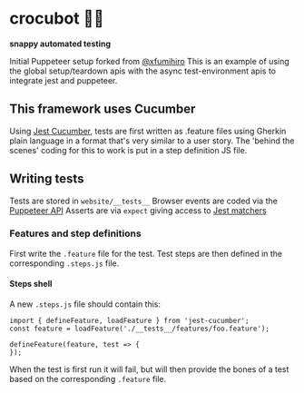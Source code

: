 # crocubot :crocodile::robot:

**snappy automated testing**

Initial Puppeteer setup forked from [@xfumihiro](https://github.com/xfumihiro/jest-puppeteer-example)
This is an example of using the global setup/teardown apis with the async test-environment apis to integrate jest and puppeteer.

## This framework uses Cucumber
Using [Jest Cucumber](https://github.com/bencompton/jest-cucumber), tests are first written as .feature files using Gherkin plain language in a format that's very similar to a user story. The 'behind the scenes' coding for this to work is put in a step definition JS file.

## Writing tests
Tests are stored in `website/__tests__`
Browser events are coded via the [Puppeteer API](https://github.com/GoogleChrome/puppeteer/blob/master/docs/api.md)
Asserts are via `expect` giving access to [Jest matchers](http://facebook.github.io/jest/docs/en/using-matchers.html#content)

### Features and step definitions
First write the `.feature` file for the test.
Test steps are then defined in the corresponding `.steps.js` file.

#### Steps shell
A new `.steps.js` file should contain this:
```
import { defineFeature, loadFeature } from 'jest-cucumber';
const feature = loadFeature('./__tests__/features/foo.feature');

defineFeature(feature, test => {
});
```
When the test is first run it will fail, but will then provide the bones of a test based on the corresponding `.feature` file.

